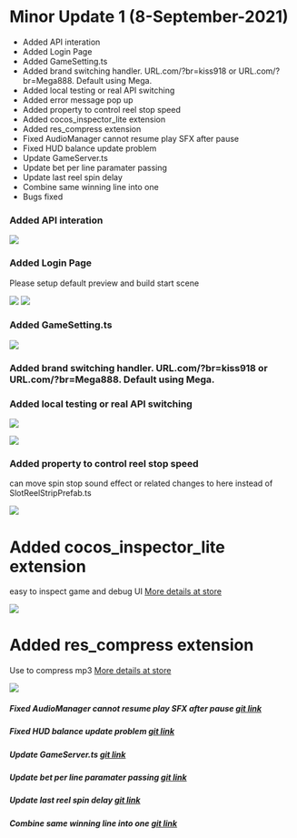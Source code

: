 # Minor Update 1 (8-September-2021)

- Added API interation
- Added Login Page
- Added GameSetting.ts
- Added brand switching handler. URL.com/?br=kiss918 or URL.com/?br=Mega888. Default using Mega.
- Added local testing or real API switching
- Added error message pop up
- Added property to control reel stop speed
- Added cocos_inspector_lite extension
- Added res_compress extension
- Fixed AudioManager cannot resume play SFX after pause
- Fixed HUD balance update problem
- Update GameServer.ts
- Update bet per line paramater passing
- Update last reel spin delay
- Combine same winning line into one
- Bugs fixed

### Added API interation

![](./res/Added-API.jpg)

### Added Login Page

Please setup default preview and build start scene

![](./res/login-scene-01.jpg)
![](./res/login-scene-02.jpg)

### Added GameSetting.ts

![](./res/GameSetting.jpg)

### Added brand switching handler. URL.com/?br=kiss918 or URL.com/?br=Mega888. Default using Mega.

### Added local testing or real API switching

![](./res/brand-switching.jpg)

![](./res/module-bundle.jpg)

### Added property to control reel stop speed

can move spin stop sound effect or related changes to here instead of SlotReelStripPrefab.ts

![](./res/reel-stop-speed.jpg)

# Added cocos_inspector_lite extension

easy to inspect game and debug UI [More details at store](http://store.cocos.com/app/en/detail/3012)

![](https://download.cocos.com/Cocos/CocosStore/screenshot/2021/07/b5a11dc862ad197fb215bbda1f6c7f4e68652.png)

# Added res_compress extension

Use to compress mp3 [More details at store](http://store.cocos.com/app/detail/2340)

![](http://download.cocos.com/Cocos/CocosStore/screenshot/9d24503d73197caa2f01fefc55a3f280.jpg)

##### Fixed AudioManager cannot resume play SFX after pause [git link](https://github.com/GT3-Game/super-template-outsource/commit/f0238ac95fae0069f80131032936f05b4db6bf55)

##### Fixed HUD balance update problem [git link](https://github.com/GT3-Game/super-template-outsource/commit/8bf1b1b9c02ec7d1b516939df2222bfc9a6bd1e1)

##### Update GameServer.ts [git link](https://github.com/GT3-Game/super-template-outsource/commit/d5733f34c275d808c114d527bd6c8d8297b5aa36)

##### Update bet per line paramater passing [git link](https://github.com/GT3-Game/super-template-outsource/commit/ef370e81af63aa2098002b3c7de227c74b83bbf7)

##### Update last reel spin delay [git link](https://github.com/GT3-Game/super-template-outsource/commit/fdedcbb37d8a4e912180cc574409e4ef2e5a248b)

##### Combine same winning line into one [git link](https://github.com/GT3-Game/super-template-outsource/commit/a0cef156d42e96235421daa3ac0bb9ae6446ed24)
